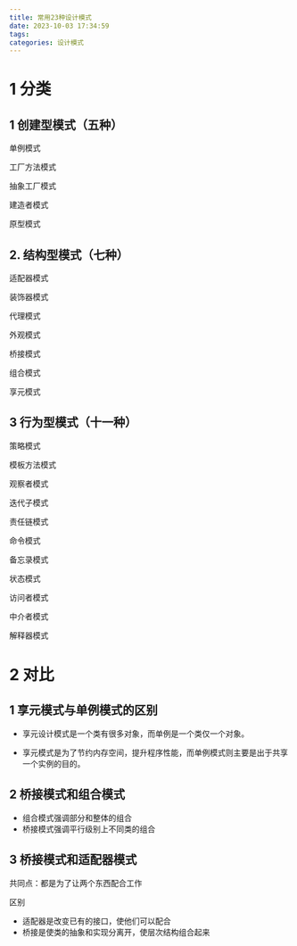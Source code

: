 ```yaml
---
title: 常用23种设计模式
date: 2023-10-03 17:34:59
tags:
categories: 设计模式
---
```


# 1 分类

## 1 创建型模式（五种）

单例模式 

工厂方法模式

抽象工厂模式

建造者模式

原型模式

## 2. 结构型模式（七种）

适配器模式

装饰器模式

代理模式

外观模式

桥接模式

组合模式

享元模式

## 3 行为型模式（十一种）

策略模式

模板方法模式

观察者模式

迭代子模式

责任链模式

命令模式

备忘录模式

状态模式

访问者模式

中介者模式

解释器模式



# 2 对比

## 1 享元模式与单例模式的区别

- 享元设计模式是一个类有很多对象，而单例是一个类仅一个对象。

- 享元模式是为了节约内存空间，提升程序性能，而单例模式则主要是出于共享一个实例的目的。

## 2 桥接模式和组合模式

- 组合模式强调部分和整体的组合
- 桥接模式强调平行级别上不同类的组合

## 3 桥接模式和适配器模式

共同点：都是为了让两个东西配合工作

区别

- 适配器是改变已有的接口，使他们可以配合
- 桥接是使类的抽象和实现分离开，使层次结构组合起来

